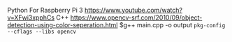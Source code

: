 Python
For Raspberry Pi 3
https://www.youtube.com/watch?v=XFwi3xpphCs
C++
https://www.opencv-srf.com/2010/09/object-detection-using-color-seperation.html
$g++ main.cpp -o output `pkg-config --cflags --libs opencv`

